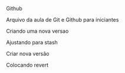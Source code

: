 Github

Arquivo da aula de Git e Github para iniciantes

Criando uma nova versao

Ajustando para stash

Criar nova versão

Colocando revert